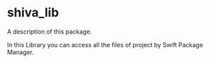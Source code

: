 # shiva_lib

A description of this package.

In this Library you can access all the files of project by Swift Package Manager.
